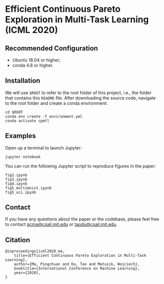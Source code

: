 # Efficient Continuous Pareto Exploration in Multi-Task Learning (ICML 2020)

## Recommended Configuration
- Ubuntu 18.04 or higher;
- conda 4.8 or higher.

## Installation
We will use `$ROOT` to refer to the root folder of this project, i.e., the folder that contains this `README` file.
After downloading the source code, navigate to the root folder and create a conda environment:
```
cd $ROOT
conda env create -f environment.yml
conda activate cpmtl
```

## Examples
Open up a terminal to launch Jupyter:
```
jupyter notebook
```
You can run the following Jupyter script to reproduce figures in the paper:
```
fig2.ipynb
fig3.ipynb
fig4.ipynb
fig5_multimnist.ipynb
fig5_uci.ipynb
```

## Contact
If you have any questions about the paper or the codebase, please feel free to contact pcma@csail.mit.edu or taodu@csail.mit.edu.

## Citation
```
@inproceedings{icml2020_ma,
    title={Efficient Continuous Pareto Exploration in Multi-Task Learning},
    author={Ma, Pingchuan and Du, Tao and Matusik, Wojciech},
    booktitle={International Conference on Machine Learning},
    year={2020},
}
```
